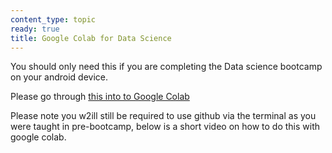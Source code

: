 ```yaml
---
content_type: topic
ready: true
title: Google Colab for Data Science
---
```


You should only need this if you are completing the Data science bootcamp on your android device.

Please go through [this into to Google Colab](https://towardsdatascience.com/intro-to-google-colab-for-data-analytics-da5e3a37af8a)

Please note you w2ill still be required to use github via the terminal as you were taught in pre-bootcamp, below is a short video on how to do this with google colab.

